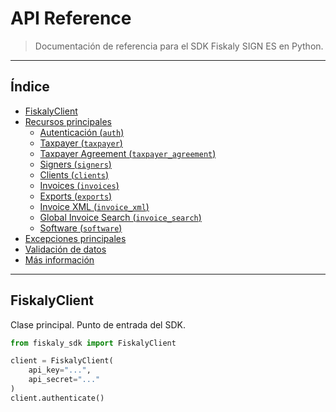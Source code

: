 # API Reference

> Documentación de referencia para el SDK Fiskaly SIGN ES en Python.

---

## Índice

- [FiskalyClient](#fiskalyclient)
- [Recursos principales](#recursos-principales)
    - [Autenticación (`auth`)](#autenticación-auth)
    - [Taxpayer (`taxpayer`)](#taxpayer-taxpayer)
    - [Taxpayer Agreement (`taxpayer_agreement`)](#taxpayer_agreement-taxpayer_agreement)
    - [Signers (`signers`)](#signers-signers)
    - [Clients (`clients`)](#clients-clients)
    - [Invoices (`invoices`)](#invoices-invoices)
    - [Exports (`exports`)](#exports-exports)
    - [Invoice XML (`invoice_xml`)](#invoice_xml-invoice_xml)
    - [Global Invoice Search (`invoice_search`)](#invoice_search-invoice_search)
    - [Software (`software`)](#software-software)
- [Excepciones principales](#excepciones-principales)
- [Validación de datos](#validación-de-datos)
- [Más información](#más-información)

---

## FiskalyClient

Clase principal. Punto de entrada del SDK.

```python
from fiskaly_sdk import FiskalyClient

client = FiskalyClient(
    api_key="...",
    api_secret="..."
)
client.authenticate()